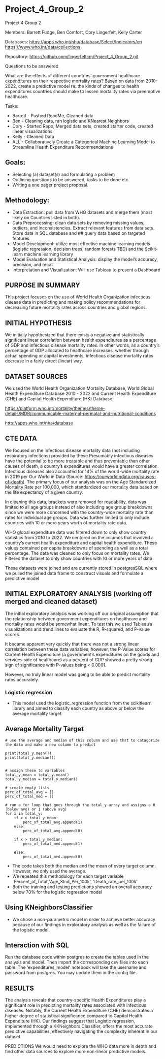 # Project_4_Group_2

Project 4 Group 2

Members: Barrett Fudge, Ben Comfort, Cory Lingerfelt, Kelly Carter

Databases: https://apps.who.int/nha/database/Select/Indicators/en
https://www.who.int/data/collections

Repository: https://github.com/lingerfeltcm/Project_4_Group_2.git

Questions to be answered:

What are the effects of different countries’ government healthcare expenditures on their respective mortality rates?
Based on data from 2010-2022, create a predictive model re: the  kinds of changes to health expenditures countries should make to lessen mortality rates via preemptive healthcare.

Tasks:
- Barrett - Pushed ReadMe, Cleaned data
- Ben - Cleaning data, ran logistic and KNearest Neighbors
- Cory - Started Repo, Merged data sets, created starter code, created linear visualizations
- Kelly - Cleaned Data
- ALL - Collaboratively Create a Categorical Machine Learning Model to Streamline Health Expenditure Recommendations

## Goals:
- Selecting (a) dataset(s) and formulating a problem 
- Outlining questions to be answered, tasks to be done etc.
- Writing a one pager project proposal.
## Methodology:
- Data Extraction: pull data from WHO datasets and merge them (most likely on Countries listed in both). 
- Data Preprocessing: clean data sets by removing missing values, outliers, and inconsistencies. Extract relevant features from data sets. Store data in SQL database and ## query data based on targeted features.
- Model Development: utilize most effective machine learning models (logistic regression, decision trees, random forests TBD) and the Scikit-learn machine learning library
- Model Evaluation and Statistical Analysis: display the model’s accuracy, precision, and recall
- Interpretation and Visualization: Will use Tableau to present a Dashboard 
## PURPOSE IN SUMMARY
This project focuses on the use of World Health Organization infectious disease data in predicting and making policy recommendations for decreasing future mortality rates across countries and global regions.

## INITIAL HYPOTHESIS
We initially hypothesized that there exists a negative and statistically significant linear correlation between health expenditures as a percentage of GDP and infectious disease mortality rates. In other words, as a country’s percentage of GDP allocated to healthcare increases, whether through actual spending or capital investments, infectious disease mortality rates decrease in a fairly direct (linear) way.

## DATASET SOURCES
We used the World Health Organization Mortality Database, World Global Health Expenditure Database 2010 - 2022 and Current Health Expenditure (CHE) and Capital Health Expenditure (HK) Database.

https://platform.who.int/mortality/themes/theme-details/MDB/communicable-maternal-perinatal-and-nutritional-conditions

http://apps.who.int/nha/database



## CTE DATA
We focused on the infectious disease mortality data (not including respiratory infections) provided by these  Presumably infectious diseases have the potential to be more treatable and thus preventable than other causes of death, a country’s expenditures would have a greater correlation. Infectious diseases also accounted for 14% of the world-wide mortality rate in 2019 per Our World in Data (Source: https://ourworldindata.org/causes-of-death). The primary focus of our analysis was on the Age Standardized Mortality Rate per 100,000, which standardized our mortality data based on the life expectancy of a given country.

In cleaning this data, brackets were removed for readability, data was limited to all age groups instead of also including age group breakdowns since we were more concerned with the country-wide mortality rate than rates for individual age groups. Data was further limited to only include countries with 10 or more years worth of mortality rate data.

WHO global expenditure data was filtered down to only show country statistics from 2010 to 2022. We centered on the columns that involved a country’s current health expenditure and capital health expenditure. These values contained per capita breakdowns of spending as well as a total percentage. The data was cleaned to only focus on mortality rates. We Filtered the dataset to only show countries with 10 or more years of data.

These datasets were joined and are currently stored in postgresSQL where we pulled the joined data frame to construct visuals and formulate a predictive model

## INITIAL EXPLORATORY ANALYSIS (working off merged and cleaned dataset)
The initial exploratory analysis was working off our original assumption that the relationship between government expenditures on healthcare and mortality rates would be somewhat linear. To test this we used Tableau’s visualizations and trend lines to evaluate the R, R-squared, and P-value scores.

It became apparent very quickly that there was not a strong linear correlation between these data variables; however, the P-Value scores for Current Health Expenditure (a government’s expenditures on the goods and services side of healthcare) as a percent of GDP showed a pretty strong sign of significance with P-values being < 0.0001.

However, no truly linear model was going to be able to predict mortality rates accurately.

### Logistic regression
- This model used the logistic_regression function from the scikitlearn library and aimed to classify each country as above or below the average mortality target.

## Average Mortality Target

```
# use the average and median of this column and use that to catagorize the data and make a new column to predict

print(total_y.mean())
print(total_y.median())


# assign these to variables
total_y_mean = total_y.mean()
total_y_median = total_y.median()

# create empty lists
perc_of_total_avg = []
perc_of_total_med = []

# run a for loop that goes through the total_y array and assigns a 0 (below avg) or 1 (above avg)
for x in total_y:
    if x > total_y_mean:
        perc_of_total_avg.append(1)
    else:
        perc_of_total_avg.append(0)
        
    if x > total_y_median:
        perc_of_total_med.append(1)
        
    else:
        perc_of_total_med.append(0)
```

- The code takes both the median and the mean of every target column. However, we only used the average. 
- We repeated this methodology for each target variable 'Percent_of_Total','Age_Stnd_Per_100k', 'Death_rate_per_100k'
- Both the training and testing predictions showed an overall accuracy below 70% for the logistic regression model


## Using KNeighborsClassifier
- We chose a non-parametric model in order to achieve better accuracy because of our findings in exploratory analysis as well as the failure of the logistic model.

## Interaction with SQL

Run the database code within postgres to create the tables used in the analysis and model. Then import the corresponding csv files into each table. The 'expenditures_model' notebook will take the username and password from postgres. You may update them in the config file.

## RESULTS

The analysis reveals that country-specific Health Expenditures play a significant role in predicting mortality rates associated with infectious diseases. Notably, the Current Health Expenditure (CHE) demonstrates a higher degree of statistical significance compared to Capital Health Expenditure (HK). Our findings suggest that Logistic regression, implemented through a KKNeighbors Classifier, offers the most accurate predictive capabilities, effectively navigating the complexity inherent in our dataset.

PREDICTIONS
We would need to explore the WHO data more in depth and find other data sources to explore more non-linear predictive models. 
